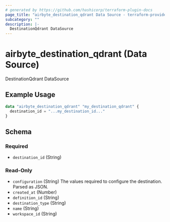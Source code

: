 ```yaml
---
# generated by https://github.com/hashicorp/terraform-plugin-docs
page_title: "airbyte_destination_qdrant Data Source - terraform-provider-airbyte"
subcategory: ""
description: |-
  DestinationQdrant DataSource
---
```


# airbyte_destination_qdrant (Data Source)

DestinationQdrant DataSource

## Example Usage

```terraform
data "airbyte_destination_qdrant" "my_destination_qdrant" {
  destination_id = "...my_destination_id..."
}
```

<!-- schema generated by tfplugindocs -->
## Schema

### Required

- `destination_id` (String)

### Read-Only

- `configuration` (String) The values required to configure the destination. Parsed as JSON.
- `created_at` (Number)
- `definition_id` (String)
- `destination_type` (String)
- `name` (String)
- `workspace_id` (String)
